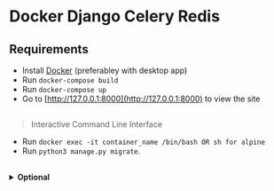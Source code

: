 # Docker Django Celery Redis

##

## Requirements

- Install [Docker](https://www.docker.com/) (preferabley with desktop app)
- Run `docker-compose build`
- Run `docker-compose up`
- Go to [http://127.0.0.1:8000](http://127.0.0.1:8000) to view the site

##

> Interactive Command Line Interface

- Run `docker exec -it container_name /bin/bash OR sh for alpine`
- Run `python3 manage.py migrate`.

##

<details>

<summary>
    <b>Optional</b>
</summary>

- To create a new django project. Run `docker-compose --rm app django-admin startproject project_name .` after executing build command.

- To test celery tasks follow these commands:
- After entering in the interactive command line interface run `python3 manage.py shell`
- Run `from new_app.tasks import add`
- Run `add.delay(4, 4)`

</details>

##
